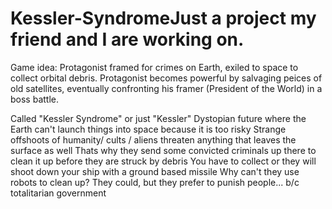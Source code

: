 # Kessler-SyndromeJust a project my friend and I are working on.

Game idea:
Protagonist framed for crimes on Earth, exiled to space to collect orbital debris.
Protagonist becomes powerful by salvaging peices of old satellites, eventually confronting his framer (President of the World)
in a boss battle. 

Called "Kessler Syndrome" or just "Kessler"
Dystopian future where the Earth can't launch things into space because it is too risky
Strange offshoots of humanity/ cults / aliens threaten anything that leaves the surface as well
Thats why they send some convicted criminals up there to clean it up before they are struck by debris
You have to collect or they will shoot down your ship with a ground based missile
Why can't they use robots to clean up? They could, but they prefer to punish people... b/c totalitarian government


